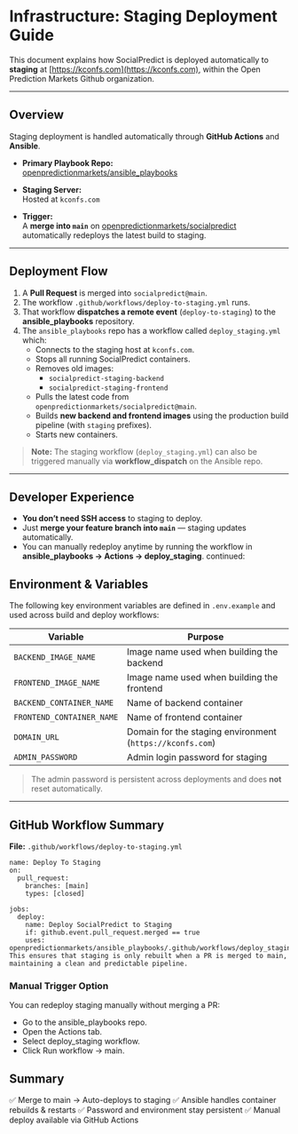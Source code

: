 # Infrastructure: Staging Deployment Guide

This document explains how SocialPredict is deployed automatically to **staging** at [https://kconfs.com](https://kconfs.com), within the Open Prediction Markets Github organization.

---

## Overview

Staging deployment is handled automatically through **GitHub Actions** and **Ansible**.

- **Primary Playbook Repo:**  
  [openpredictionmarkets/ansible_playbooks](https://github.com/openpredictionmarkets/ansible_playbooks/tree/main)

- **Staging Server:**  
  Hosted at `kconfs.com`

- **Trigger:**  
  A **merge into `main`** on [openpredictionmarkets/socialpredict](https://github.com/openpredictionmarkets/socialpredict)  
  automatically redeploys the latest build to staging.

---

## Deployment Flow

1. A **Pull Request** is merged into `socialpredict@main`.
2. The workflow `.github/workflows/deploy-to-staging.yml` runs.
3. That workflow **dispatches a remote event** (`deploy-to-staging`) to the **ansible_playbooks** repository.
4. The `ansible_playbooks` repo has a workflow called `deploy_staging.yml` which:
   - Connects to the staging host at `kconfs.com`.
   - Stops all running SocialPredict containers.
   - Removes old images:
     - `socialpredict-staging-backend`
     - `socialpredict-staging-frontend`
   - Pulls the latest code from `openpredictionmarkets/socialpredict@main`.
   - Builds **new backend and frontend images** using the production build pipeline (with `staging` prefixes).
   - Starts new containers.

> **Note:** The staging workflow (`deploy_staging.yml`) can also be triggered manually via **workflow_dispatch** on the Ansible repo.

---

## Developer Experience

- **You don’t need SSH access** to staging to deploy.
- Just **merge your feature branch into `main`** — staging updates automatically.
- You can manually redeploy anytime by running the workflow in **ansible_playbooks → Actions → deploy_staging**.
continued:  
## Environment & Variables

The following key environment variables are defined in `.env.example` and used across build and deploy workflows:

| Variable | Purpose |
|-----------|----------|
| `BACKEND_IMAGE_NAME` | Image name used when building the backend |
| `FRONTEND_IMAGE_NAME` | Image name used when building the frontend |
| `BACKEND_CONTAINER_NAME` | Name of backend container |
| `FRONTEND_CONTAINER_NAME` | Name of frontend container |
| `DOMAIN_URL` | Domain for the staging environment (`https://kconfs.com`) |
| `ADMIN_PASSWORD` | Admin login password for staging |

> The admin password is persistent across deployments and does **not** reset automatically.

---

## GitHub Workflow Summary

**File:** `.github/workflows/deploy-to-staging.yml`

```
name: Deploy To Staging
on:
  pull_request:
    branches: [main]
    types: [closed]

jobs:
  deploy:
    name: Deploy SocialPredict to Staging
    if: github.event.pull_request.merged == true
    uses: openpredictionmarkets/ansible_playbooks/.github/workflows/deploy_staging.yml@main
This ensures that staging is only rebuilt when a PR is merged to main, maintaining a clean and predictable pipeline.
```


### Manual Trigger Option

You can redeploy staging manually without merging a PR:

* Go to the ansible_playbooks repo.
* Open the Actions tab.
* Select deploy_staging workflow.
* Click Run workflow → main.

## Summary

✅ Merge to main → Auto-deploys to staging
✅ Ansible handles container rebuilds & restarts
✅ Password and environment stay persistent
✅ Manual deploy available via GitHub Actions